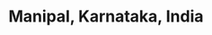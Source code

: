 ---
title: Manipal, Karnataka, India
url: /manipal-karnataka-india/
latitude: 13.349
longitude: 74.781
---